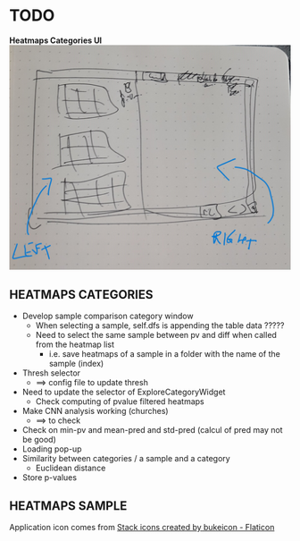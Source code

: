 # **TODO**

**Heatmaps Categories UI**
![image](./ui-categories.jpg)

## HEATMAPS CATEGORIES

* Develop sample comparison category window
  * When selecting a sample, self.dfs is appending the table data ?????
  * Need to select the same sample between pv and diff when called from the heatmap list
    * i.e. save heatmaps of a sample in a folder with the name of the sample (index)
* Thresh selector
  * ==> config file to update thresh
* Need to update the selector of ExploreCategoryWidget
  * Check computing of pvalue filtered heatmaps
* Make CNN analysis working (churches)
  * ==> to check
* Check on min-pv and mean-pred and std-pred (calcul of pred may not be good)
* Loading pop-up
* Similarity between categories / a sample and a category
  * Euclidean distance
* Store p-values

## HEATMAPS SAMPLE

Application icon comes from <a href="https://www.flaticon.com/free-icons/stack" title="stack icons">Stack icons created by bukeicon - Flaticon</a>